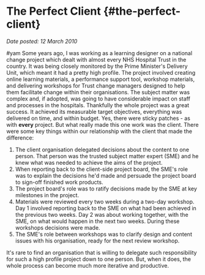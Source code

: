 # The Perfect Client {#the-perfect-client}

_Date posted: 12 March 2010_

#yam Some years ago, I was working as a learning designer on a national change project which dealt with almost every NHS Hospital Trust in the country. It was being closely monitored by the Prime Minister's Delivery Unit, which meant it had a pretty high profile. The project involved creating online learning materials, a performance support tool, workshop materials, and delivering workshops for Trust change managers designed to help them facilitate change within their organisations. The subject matter was complex and, if adopted, was going to have considerable impact on staff and processes in the hospitals. Thankfully the whole project was a great success. It achieved its measurable target objectives, everything was delivered on time, and within budget. Yes, there were sticky patches - as with **every** project. But what really made this one work was the client. There were some key things within our relationship with the client that made the difference:

1.  The client organisation delegated decisions about the content to one person. That person was the trusted subject matter expert (SME) and he knew what was needed to achieve the aims of the project.
2.  When reporting back to the client-side project board, the SME's role was to explain the decisions he'd made and persuade the project board to sign-off finished work products.
3.  The project board's role was to ratify decisions made by the SME at key milestones in the project.
4.  Materials were reviewed every two weeks during a two-day workshop. Day 1 involved reporting back to the SME on what had been achieved in the previous two weeks. Day 2 was about working together, with the SME, on what would happen in the next two weeks. During these workshops decisions were made.
5.  The SME's role between workshops was to clarify design and content issues with his organisation, ready for the next review workshop.

It's rare to find an organisation that is willing to delegate such responsibility for such a high profile project down to one person. But, when it does, the whole process can become much more iterative and productive.